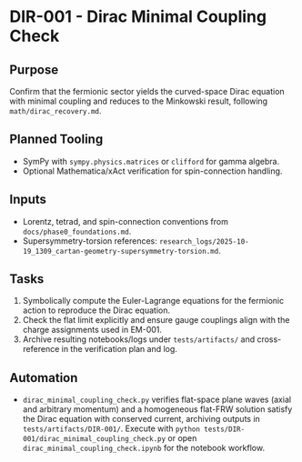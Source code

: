 # DIR-001 - Dirac Minimal Coupling Check

## Purpose
Confirm that the fermionic sector yields the curved-space Dirac equation with minimal coupling and reduces to the Minkowski result, following `math/dirac_recovery.md`.

## Planned Tooling
- SymPy with `sympy.physics.matrices` or `clifford` for gamma algebra.
- Optional Mathematica/xAct verification for spin-connection handling.

## Inputs
- Lorentz, tetrad, and spin-connection conventions from `docs/phase0_foundations.md`.
- Supersymmetry-torsion references: `research_logs/2025-10-19_1309_cartan-geometry-supersymmetry-torsion.md`.

## Tasks
1. Symbolically compute the Euler-Lagrange equations for the fermionic action to reproduce the Dirac equation.
2. Check the flat limit explicitly and ensure gauge couplings align with the charge assignments used in EM-001.
3. Archive resulting notebooks/logs under `tests/artifacts/` and cross-reference in the verification plan and log.

## Automation
- `dirac_minimal_coupling_check.py` verifies flat-space plane waves (axial and arbitrary momentum) and a homogeneous flat-FRW solution satisfy the Dirac equation with conserved current, archiving outputs in `tests/artifacts/DIR-001/`. Execute with `python tests/DIR-001/dirac_minimal_coupling_check.py` or open `dirac_minimal_coupling_check.ipynb` for the notebook workflow.
